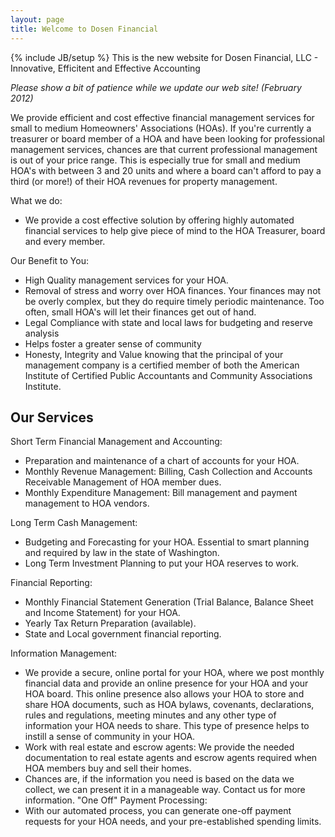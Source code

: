 ```yaml
---
layout: page
title: Welcome to Dosen Financial
---
```

{% include JB/setup %}
This is the new website for Dosen Financial, LLC - Innovative, Efficitent and Effective Accounting

*Please show a bit of patience while we update our web site! (February 2012)*

We provide efficient and cost effective financial management services for small to medium Homeowners' Associations (HOAs).  If you're currently a treasurer or board member of a HOA and have been looking for professional management services, chances are that current professional management is out of your price range. This is especially true for small and medium HOA's with between 3 and 20 units and where a board can't afford to pay a third (or more!) of their HOA revenues for property management.

What we do:

* We provide a cost effective solution by offering highly automated financial services to help give piece of mind to the HOA Treasurer, board and every member.

Our Benefit to You:
* High Quality management services for your HOA.
* Removal of stress and worry over HOA finances.  Your finances may not be overly complex, but they do require timely periodic maintenance.  Too often, small HOA's will let their finances get out of hand.
* Legal Compliance with state and local laws for budgeting and reserve analysis
* Helps foster a greater sense of community
* Honesty, Integrity and Value knowing that the principal of your management company is a certified member of both the American Institute of Certified Public Accountants and Community Associations Institute.

## Our Services
Short Term Financial Management and Accounting:
* Preparation and maintenance of a chart of accounts for your HOA.
* Monthly Revenue Management: Billing, Cash Collection and Accounts Receivable Management of HOA member dues.
* Monthly Expenditure Management: Bill management and payment management to HOA vendors.

Long Term Cash Management:
* Budgeting and Forecasting for your HOA.  Essential to smart planning and required by law in the state of Washington.
* Long Term Investment Planning to put your HOA reserves to work.

Financial Reporting:
* Monthly Financial Statement Generation (Trial Balance, Balance Sheet and Income Statement) for your HOA.
* Yearly Tax Return Preparation (available).
* State and Local government financial reporting.

Information Management:
* We provide a secure, online portal for your HOA, where we post monthly financial data and provide an online presence for your HOA and your HOA board.  This online presence also allows your HOA to store and share HOA documents, such as HOA bylaws, covenants, declarations, rules and regulations, meeting minutes and any other type of information your HOA needs to share.  This type of presence helps to instill a sense of community in your HOA.
* Work with real estate and escrow agents: We provide the needed documentation to real estate agents and escrow agents required when HOA members buy and sell their homes.
* Chances are, if the information you need is based on the data we collect, we can present it in a manageable way.  Contact us for more information.
"One Off" Payment Processing:
* With our automated process, you can generate one-off payment requests for your HOA needs, and your pre-established spending limits.


